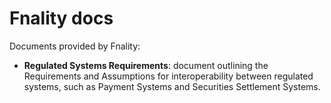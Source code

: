 # Fnality docs

Documents provided by Fnality:
* **Regulated Systems Requirements**: document outlining the Requirements and Assumptions for interoperability between regulated systems, such as Payment Systems and Securities Settlement Systems.
